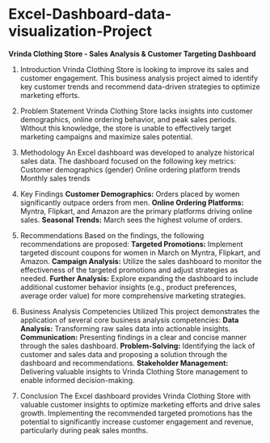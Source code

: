 # Excel-Dashboard-data-visualization-Project


**Vrinda Clothing Store - Sales Analysis & Customer Targeting Dashboard**
1. Introduction
Vrinda Clothing Store is looking to improve its sales and customer engagement. This business analysis project aimed to identify key customer trends and recommend data-driven strategies to optimize marketing efforts.

2. Problem Statement
Vrinda Clothing Store lacks insights into customer demographics, online ordering behavior, and peak sales periods. Without this knowledge, the store is unable to effectively target marketing campaigns and maximize sales potential.

3. Methodology
An Excel dashboard was developed to analyze historical sales data. The dashboard focused on the following key metrics:
Customer demographics (gender)
Online ordering platform trends
Monthly sales trends

4. Key Findings
**Customer Demographics:** Orders placed by women significantly outpace orders from men.
**Online Ordering Platforms:** Myntra, Flipkart, and Amazon are the primary platforms driving online sales.
**Seasonal Trends:** March sees the highest volume of orders.

5. Recommendations
Based on the findings, the following recommendations are proposed:
**Targeted Promotions:** Implement targeted discount coupons for women in March on Myntra, Flipkart, and Amazon.
**Campaign Analysis:** Utilize the sales dashboard to monitor the effectiveness of the targeted promotions and adjust strategies as needed.
**Further Analysis:** Explore expanding the dashboard to include additional customer behavior insights (e.g., product preferences, average order value) for more comprehensive marketing strategies.

6. Business Analysis Competencies Utilized
This project demonstrates the application of several core business analysis competencies:
**Data Analysis:** Transforming raw sales data into actionable insights.
**Communication:** Presenting findings in a clear and concise manner through the sales dashboard.
**Problem-Solving:** Identifying the lack of customer and sales data and proposing a solution through the dashboard and recommendations.
**Stakeholder Management:** Delivering valuable insights to Vrinda Clothing Store management to enable informed decision-making.

8. Conclusion
The Excel dashboard provides Vrinda Clothing Store with valuable customer insights to optimize marketing efforts and drive sales growth. Implementing the recommended targeted promotions has the potential to significantly increase customer engagement and revenue, particularly during peak sales months.

